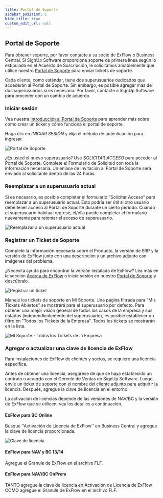 ```yaml
---
title: Portal de Soporte
sidebar_position: 5
hide_title: true
custom_edit_url: null
---
```

## Portal de Soporte

Para obtener soporte, por favor contacte a su socio de ExFlow o Business Central. Si SignUp Software proporciona soporte de primera línea según lo estipulado en el Acuerdo de Suscripción, le solicitamos amablemente que utilice nuestro [Portal de Soporte](https://support.signupsoftware.com/) para enviar tickets de soporte.

Cada cliente, como estándar, tiene dos superusuarios dedicados que accederán al Portal de Soporte. Sin embargo, es posible agregar más de dos superusuarios si es necesario. Por favor, contacte a SignUp Software para proceder con un cambio de acuerdo.

### Iniciar sesión

Vea nuestra [Introducción al Portal de Soporte](https://www.youtube.com/playlist?list=PLJAWzooWyJH8qpTlXwSyNoBOJbM697r8C) para aprender más sobre cómo crear un ticket y cómo funciona el portal de soporte.

Haga clic en *INICIAR SESIÓN* y elija el método de autenticación para ingresar.

![Portal de Soporte](@site/static/img/media/support-portal-sign-in-001.png)

¿Es usted el nuevo superusuario? Use *SOLICITAR ACCESO* para acceder al Portal de Soporte. Complete el Formulario de Solicitud con toda la información necesaria. Un enlace de Invitación al Portal de Soporte será enviado al solicitante dentro de las 24 horas.

### Reemplazar a un superusuario actual

Si es necesario, es posible completar el formulario "Solicitar Acceso" para reemplazar a un superusuario actual. Esto podría ser útil si otro usuario debe tener acceso al Portal de Soporte durante un cierto período. Cuando el superusuario habitual regrese, él/ella puede completar el formulario nuevamente para retomar el acceso de superusuario.

![Reemplazar a un superusuario actual](@site/static/img/media/support-portal-replace-a-super-user-002.png)

### Registrar un Ticket de Soporte

Complete la información necesaria sobre el Producto, la versión de ERP y la versión de ExFlow junto con una descripción y un archivo adjunto con imágenes del problema.

¿Necesita ayuda para encontrar la versión instalada de ExFlow? Lea más en la sección [Acerca de ExFlow](https://support.signupsoftware.com/help-and-support/about-exflow/) o inicie sesión en nuestro [Portal de Soporte](https://support.signupsoftware.com/knowledgebase/find-exflow-version/) y descúbralo.

![Registrar un ticket](@site/static/img/media/support-portal-register-a-ticket-003.png)

Maneje los tickets de soporte en Mi Soporte. Una página filtrada para "Mis Tickets Abiertos" se mostrará para el superusuario por defecto. Para obtener una mejor visión general de todos los casos de la empresa y sus estados (independientemente del superusuario), es posible establecer un filtro en "Todos los Tickets de la Empresa". Todos los tickets se mostrarán en la lista.

![Mi Soporte - Todos los Tickets de la Empresa](@site/static/img/media/support-portal-all-company-tickets-004.png)

### Agregar o actualizar una clave de licencia de ExFlow

Para instalaciones de ExFlow de clientes y socios, se requiere una licencia específica.

Antes de obtener una licencia, asegúrese de que se haya establecido un contrato o acuerdo con el Gerente de Ventas de SignUp Software. Luego, envíe un ticket de soporte con el nombre del cliente adjunto para adquirir la licencia. Después, agregue la clave de licencia en el entorno.

La activación de licencias depende de las versiones de NAV/BC y la versión de ExFlow que se utilicen, vea los detalles a continuación.

#### ExFlow para BC Online

Busque ''Activación de Licencia de ExFlow'' en Business Central y agregue la clave de licencia proporcionada.

![Clave de licencia](@site/static/img/media/support-portal-license-key.png)<br/>

#### ExFlow para NAV y BC 13/14

Agregue el Granule de ExFlow en el archivo FLF.<br/>

#### ExFlow para NAV/BC OnPrem

TANTO agregue la clave de licencia en Activación de Licencia de ExFlow COMO agregue el Granule de ExFlow en el archivo FLF.<br/>